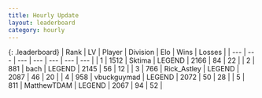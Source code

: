 ```yaml
---
title: Hourly Update
layout: leaderboard
category: hourly
---
```


{: .leaderboard}
| Rank | LV | Player | Division | Elo | Wins | Losses |
| --- | --- | --- | --- | --- | --- | --- |
| <span data-change="0">1</span> | 1512 | <span title="ID: 353063">Sktima</span> | LEGEND | <span data-change="0">2166</span> | <span data-change="0">84</span> | <span data-change="0">22</span> |
| <span data-change="0">2</span> | 881 | <span title="ID: 281795">bach</span> | LEGEND | <span data-change="0">2145</span> | <span data-change="0">56</span> | <span data-change="0">12</span> |
| <span data-change="0">3</span> | 766 | <span title="ID: 466583">Rick_Astley</span> | LEGEND | <span data-change="0">2087</span> | <span data-change="0">46</span> | <span data-change="0">20</span> |
| <span data-change="0">4</span> | 958 | <span title="ID: 418052">vbuckguymad</span> | LEGEND | <span data-change="0">2072</span> | <span data-change="0">50</span> | <span data-change="0">28</span> |
| <span data-change="0">5</span> | 811 | <span title="ID: 366840">MatthewTDAM</span> | LEGEND | <span data-change="0">2067</span> | <span data-change="0">94</span> | <span data-change="0">52</span> |